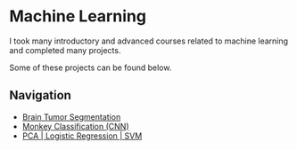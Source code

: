 # Machine Learning

I took many introductory and advanced courses related to machine learning and completed many projects.

Some of these projects can be found below.

## Navigation
- [Brain Tumor Segmentation](/machine-learning/brain-tumor-segmentation)
- [Monkey Classification (CNN)](/machine-learning/monkey-classification)
- [PCA | Logistic Regression | SVM](/machine-learning/PCA-LR-SVM)
